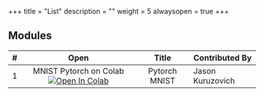 +++
title = "List"
description = ""
weight = 5
alwaysopen = true
+++

## Modules

| # | Open | Title | Contributed By |
| :-----: | :-----: | :-------------------------------------------------: | ------------------------------------------------- |
| 1 | MNIST Pytorch on Colab [![Open In Colab](https://colab.research.google.com/assets/colab-badge.svg)](https://colab.research.google.com/github/rpi-techfundamentals/fall2018-materials/blob/master/10-deep-learning/04-pytorch-mnist.ipynb) | Pytorch MNIST | Jason Kuruzovich |
